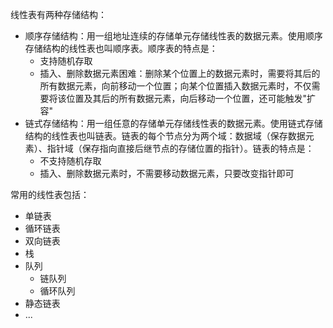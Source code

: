 线性表有两种存储结构：

* 顺序存储结构：用一组地址连续的存储单元存储线性表的数据元素。使用顺序存储结构的线性表也叫顺序表。顺序表的特点是：
  * 支持随机存取
  * 插入、删除数据元素困难：删除某个位置上的数据元素时，需要将其后的所有数据元素，向前移动一个位置；向某个位置插入数据元素时，不仅需要将该位置及其后的所有数据元素，向后移动一个位置，还可能触发"扩容"
* 链式存储结构：用一组任意的存储单元存储线性表的数据元素。使用链式存储结构的线性表也叫链表。链表的每个节点分为两个域：数据域（保存数据元素）、指针域（保存指向直接后继节点的存储位置的指针）。链表的特点是：
  * 不支持随机存取
  * 插入、删除数据元素时，不需要移动数据元素，只要改变指针即可

常用的线性表包括：

* 单链表
* 循环链表
* 双向链表
* 栈
* 队列
  * 链队列
  * 循环队列
* 静态链表  
* ...
